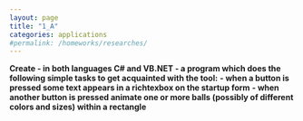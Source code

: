 ```yaml
---
layout: page
title: "1_A"
categories: applications
#permalink: /homeworks/researches/
---
```

<b>Create - in both languages C# and VB.NET - a program which does the following simple tasks to get acquainted with the tool:</b>
<b>- when a button is pressed some text appears in a richtexbox on the startup form</b>
<b>- when another button is pressed animate one or more balls (possibly of different colors and sizes) within a rectangle</b>
